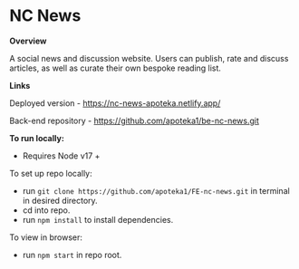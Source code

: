 # __NC News__

__Overview__

A social news and discussion website.
Users can publish, rate and discuss articles, as well as curate their own bespoke reading list.

__Links__

Deployed version - https://nc-news-apoteka.netlify.app/

Back-end repository - https://github.com/apoteka1/be-nc-news.git

__To run locally:__

- Requires Node v17 +

To set up repo locally:

- run ```git clone https://github.com/apoteka1/FE-nc-news.git``` in terminal in desired directory.
- cd into repo.
- run ```npm install``` to install dependencies.

To view in browser:
- run ```npm start``` in repo root.





